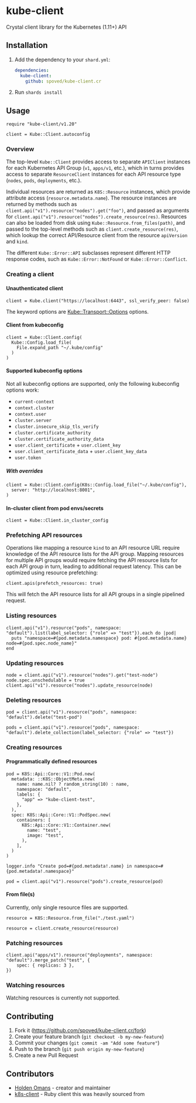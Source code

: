 # kube-client

Crystal client library for the Kubernetes (1.11+) API

## Installation

1. Add the dependency to your `shard.yml`:

   ```yaml
   dependencies:
     kube-client:
       github: spoved/kube-client.cr
   ```

2. Run `shards install`

## Usage

```crystal
require "kube-client/v1.20"

client = Kube::Client.autoconfig
```

### Overview

The top-level `Kube::Client` provides access to separate `APIClient` instances for each Kubernetes API Group (`v1`, `apps/v1`, etc.), which in turns provides access to separate `ResourceClient` instances for each API resource type (`nodes`, `pods`, `deployments`, etc.).

Individual resources are returned as `K8S::Resource` instances, which provide attribute access (`resource.metadata.name`). The resource instances are returned by methods such as `client.api("v1").resource("nodes").get("foo")`, and passed as arguments for `client.api("v1").resource("nodes").create_resource(res)`. Resources can also be loaded from disk using `Kube::Resource.from_files(path)`, and passed to the top-level methods such as `client.create_resource(res)`, which lookup the correct API/Resource client from the resource `apiVersion` and `kind`.

The different `Kube::Error::API` subclasses represent different HTTP response codes, such as `Kube::Error::NotFound` or `Kube::Error::Conflict`.

### Creating a client

#### Unauthenticated client

```crystal
client = Kube.client("https://localhost:6443", ssl_verify_peer: false)
```

The keyword options are [Kube::Transport::Options](src/kube/transport.cr) options.

#### Client from kubeconfig

```crystal
client = Kube::Client.config(
  Kube::Config.load_file(
    File.expand_path "~/.kube/config"
  )
)
```

#### Supported kubeconfig options

Not all kubeconfig options are supported, only the following kubeconfig options work:

- `current-context`
- `context.cluster`
- `context.user`
- `cluster.server`
- `cluster.insecure_skip_tls_verify`
- `cluster.certificate_authority`
- `cluster.certificate_authority_data`
- `user.client_certificate` + `user.client_key`
- `user.client_certificate_data` + `user.client_key_data`
- `user.token`

##### With overrides

```crystal
client = Kube::Client.config(K8s::Config.load_file("~/.kube/config"),
  server: "http://localhost:8001",
)
```

#### In-cluster client from pod envs/secrets

```crystal
client = Kube::Client.in_cluster_config
```

### Prefetching API resources

Operations like mapping a resource `kind` to an API resource URL require knowledge of the API resource lists for the API group. Mapping resources for multiple API groups would require fetching the API resource lists for each API group in turn, leading to additional request latency. This can be optimized using resource prefetching:

```crystal
client.apis(prefetch_resources: true)
```

This will fetch the API resource lists for all API groups in a single pipelined request.

### Listing resources

```crystal
client.api("v1").resource("pods", namespace: "default").list(label_selector: {"role" => "test"}).each do |pod|
  puts "namespace=#{pod.metadata.namespace} pod: #{pod.metadata.name} node=#{pod.spec.node_name}"
end
```

### Updating resources

```crystal
node = client.api("v1").resource("nodes").get("test-node")
node.spec.unschedulable = true
client.api("v1").resource("nodes").update_resource(node)
```

### Deleting resources

```crystal
pod = client.api("v1").resource("pods", namespace: "default").delete("test-pod")
```

```crystal
pods = client.api("v1").resource("pods", namespace: "default").delete_collection(label_selector: {"role" => "test"})
```

### Creating resources

#### Programmatically defined resources

```crystal
pod = K8S::Api::Core::V1::Pod.new(
  metadata: ::K8S::ObjectMeta.new(
    name: name.nil? ? random_string(10) : name,
    namespace: "default",
    labels: {
      "app" => "kube-client-test",
    },
  ),
  spec: K8S::Api::Core::V1::PodSpec.new(
    containers: [
      K8S::Api::Core::V1::Container.new(
        name: "test",
        image: "test",
      ),
    ],
  )
)

logger.info "Create pod=#{pod.metadata!.name} in namespace=#{pod.metadata!.namespace}"

pod = client.api("v1").resource("pods").create_resource(pod)
```

#### From file(s)

Currently, only single resource files are supported.

```crystal
resource = K8S::Resource.from_file("./test.yaml")

resource = client.create_resource(resource)
```

### Patching resources

```crystal
client.api("apps/v1").resource("deployments", namespace: "default").merge_patch("test", {
    spec: { replicas: 3 },
})
```

### Watching resources

Watching resources is currently not supported.

## Contributing

1. Fork it (<https://github.com/spoved/kube-client.cr/fork>)
2. Create your feature branch (`git checkout -b my-new-feature`)
3. Commit your changes (`git commit -am "Add some feature"`)
4. Push to the branch (`git push origin my-new-feature`)
5. Create a new Pull Request

## Contributors

- [Holden Omans](https://github.com/kalinon) - creator and maintainer
- [k8s-client](https://github.com/kontena/k8s-client) - Ruby client this was heavily sourced from
